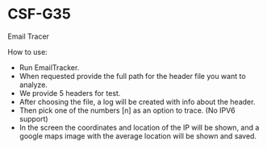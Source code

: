# CSF-G35
Email Tracer


How to use:

- Run EmailTracker.
- When requested provide the full path for the header file you want to analyze.
- We provide 5 headers for test.
- After choosing the file, a log will be created with info about the header.
- Then pick one of the numbers [n] as an option to trace. (No IPV6 support)
- In the screen the coordinates and location of the IP will be shown, and a google maps image with the average location will be shown and saved.
